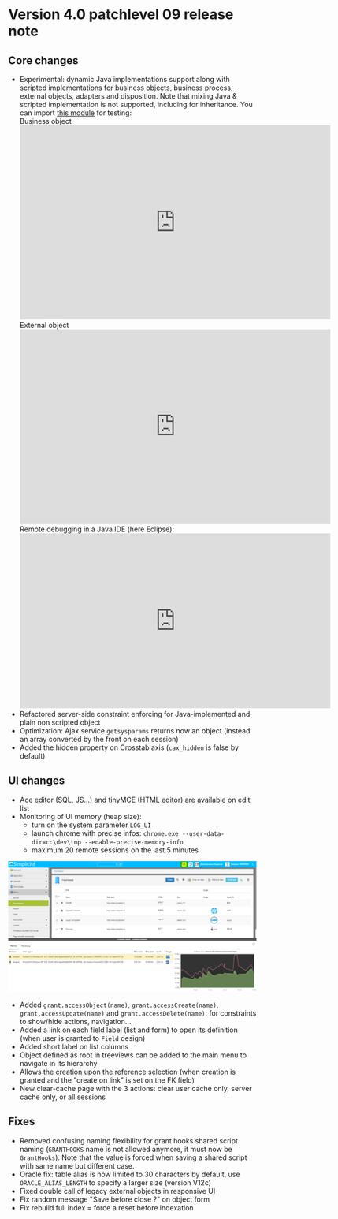 Version 4.0 patchlevel 09 release note
======================================

Core changes
------------

- Experimental: dynamic Java implementations support along with scripted implementations for business objects, business process, external objects, adapters and disposition.
  Note that mixing Java & scripted implementation is not supported, including for inheritance.
  You can import [this module](../../modules/testjava-app-4.0.xml) for testing:
  <br/>Business object
  <br/><iframe width="630" height="394" src="https://www.useloom.com/embed/e0cefd05a70e4b14bd75dad196870519" frameborder="0" webkitallowfullscreen mozallowfullscreen allowfullscreen></iframe>
  <br/>External object
  <br/><iframe width="630" height="394" src="https://www.useloom.com/embed/ef17cf0a00074f3a9186fc14b6003811" frameborder="0" webkitallowfullscreen mozallowfullscreen allowfullscreen></iframe>
  <br/>Remote debugging in a Java IDE (here Eclipse):
  <br/><iframe width="630" height="355" src="https://www.useloom.com/embed/96cfa56b8a0643289178ed90f69ce8a3" frameborder="0" webkitallowfullscreen mozallowfullscreen allowfullscreen></iframe>
- Refactored server-side constraint enforcing for Java-implemented and plain non scripted object
- Optimization: Ajax service `getsysparams` returns now an object (instead an array converted by the front on each session)
- Added the hidden property on Crosstab axis (`cax_hidden` is false by default)

UI changes
----------

- Ace editor (SQL, JS...) and tinyMCE (HTML editor) are available on edit list
- Monitoring of UI memory (heap size): 
	- turn on the system parameter `LOG_UI`
	- launch chrome with precise infos: `chrome.exe --user-data-dir=c:\dev\tmp --enable-precise-memory-info`
	- maximum 20 remote sessions on the last 5 minutes

![](heap.png)

- Added `grant.accessObject(name)`, `grant.accessCreate(name)`, `grant.accessUpdate(name)` and `grant.accessDelete(name)`: for constraints to show/hide actions, navigation...
- Added a link on each field label (list and form) to open its definition (when user is granted to `Field` design)
- Added short label on list columns
- Object defined as root in treeviews can be added to the main menu to navigate in its hierarchy 
- Allows the creation upon the reference selection (when creation is granted and the "create on link" is set on the FK field)
- New clear-cache page with the 3 actions: clear user cache only, server cache only, or all sessions

Fixes
-----

- Removed confusing naming flexibility for grant hooks shared script naming (`GRANTHOOKS` name is not allowed anymore, it must now be `GrantHooks`).
  Note that the value is forced when saving a shared script with same name but different case.
- Oracle fix: table alias is now limited to 30 characters by default, use `ORACLE_ALIAS_LENGTH` to specify a larger size (version V12c)
- Fixed double call of legacy external objects in responsive UI
- Fix random message "Save before close ?" on object form
- Fix rebuild full index = force a reset before indexation
